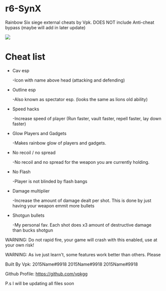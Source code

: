 # r6-SynX

Rainbow Six siege external cheats by Vpk.
DOES NOT include Anti-cheat bypass (maybe will add in later update)

![](https://cdn.discordapp.com/attachments/384383644145287169/609949847038197773/unknown.png)

# Cheat list

* Cav esp

    -Icon with name above head (attacking and defending)

* Outline esp

    -Also known as spectator esp. (looks the same as lions old ability)

* Speed hacks

    -Increase speed of player (Run faster, vault faster, repell faster, lay down faster)

* Glow Players and Gadgets

    -Makes rainbow glow of players and gadgets.

* No recoil / no spread

    -No recoil and no spread for the weapon you are currently holding.

* No Flash

    -Player is not blinded by flash bangs

* Damage multiplier

    -Increase the amount of damage dealt per shot. This is done by just having your weapon emmit more bullets

* Shotgun bullets

    -My personal fav. Each shot does x3 amount of destructive damage than bucks shotgun

WARNING: Do not rapid fire, your game will crash with this enabled, use at your own risk!

WARNING: As ive just learn't, some features work better than others. Please

Built By Vpk: 
2015Name#9918
2015Name#9918
2015Name#9918


Github Profile: https://github.com/vpkgg


P.s I will be updating all files soon